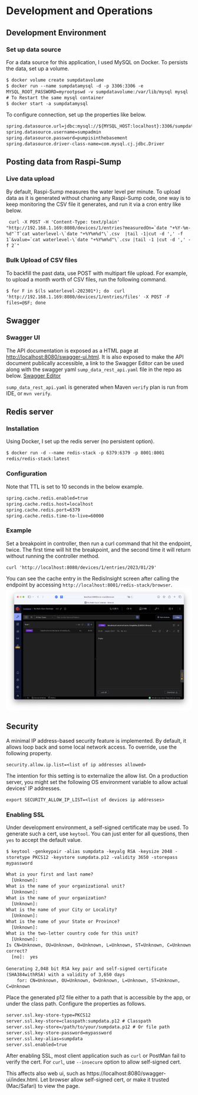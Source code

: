 # Development and Operations

## Development Environment

### Set up data source 
For a data source for this application, I used MySQL on Docker. To persists the data, set up a volume.
```
$ docker volume create sumpdatavolume
$ docker run --name sumpdatamysql -d -p 3306:3306 -e MYSQL_ROOT_PASSWORD=myrootpswd -v sumpdatavolume:/var/lib/mysql mysql
# To Restart the same mysql container
$ docker start -a sumpdatamysql  
```
To configure connection, set up the properties like below.
```properties
spring.datasource.url=jdbc:mysql://${MYSQL_HOST:localhost}:3306/sumpdata
spring.datasource.username=sumpadmin
spring.datasource.password=pumpisinthebasement
spring.datasource.driver-class-name=com.mysql.cj.jdbc.Driver
```

## Posting data from Raspi-Sump

### Live data upload
By default, Raspi-Sump measures the water level per minute. To upload data as it is generated without chaning any Raspi-Sump code, one way is to keep monitoring the CSV file it generates, and run it via a cron entry like below.
```shell
 curl -X POST -H 'Content-Type: text/plain' "http://192.168.1.169:8080/devices/1/entries?measuredOn=`date "+%Y-%m-%d"`T`cat waterlevel-\`date "+%Y%m%d"\`.csv  |tail -1|cut -d ',' -f 1`&value=`cat waterlevel-\`date "+%Y%m%d"\`.csv |tail -1 |cut -d ',' -f 2`"
```

### Bulk Upload of CSV files

To backfill the past data, use POST with multipart file upload. For example, to upload a month worth of CSV files, run the following command.
```shell
$ for F in $(ls waterlevel-202301*); do  curl 'http://192.168.1.169:8080/devices/1/entries/files' -X POST -F files=@$F; done
```

## Swagger
### Swagger UI
The API documentation is exposed as a HTML page at [http://localhost:8080/swagger-ui.html](http://localhost:8080/swagger-ui.html). It is also exposed to make the API document publically accessible, a link to the Swagger Editor can be used along with the swagger yaml `sump_data_rest_api.yaml` file in the repo as below.
[Swagger Editor](https://editor.swagger.io/?url=https://raw.githubusercontent.com/ntamagawa/sumpdata/main/src/api/sump_data_rest_api.yaml)

`sump_data_rest_api.yaml` is generated when Maven `verify` plan is run from IDE, or `mvn verify`.

## Redis server
### Installation
Using Docker, I set up the redis server (no persistent option).
```shell
$ docker run -d --name redis-stack -p 6379:6379 -p 8001:8001 redis/redis-stack:latest
```
### Configuration
Note that TTL is set to 10 seconds in the below example.
```shell
spring.cache.redis.enabled=true
spring.cache.redis.host=localhost
spring.cache.redis.port=6379
spring.cache.redis.time-to-live=60000
```

### Example
Set a breakpoint in controller, then run a curl command that hit the endpoint, twice. The first time will hit the breakpoint, and the second time it will return without running the controller method.
```shell
curl 'http://localhost:8080/devices/1/entries/2023/01/29'
```
You can see the cache entry in the RedisInsight screen after calling the endpoint by accessing
`http://localhost:8001/redis-stack/browser`.
![RedisInsight.png](assets%2FRedisInsight.png)

## Security
A minimal IP address-based security feature is implemented. By default, it allows loop back and some local network access. To override, use the following property.
```properties
security.allow.ip.list=<list of ip addresses allowed>
```
The intention for this setting is to externalize the allow list. On a production server, you might set the following OS environment variable to allow actual devices' IP addresses.
```shell
export SECURITY_ALLOW_IP_LIST=<list of devices ip addresses>
```

### Enabling SSL
Under development environment, a self-signed certificate may be used.
To generate such a cert, use `keytool`. You can just enter for all questions, then `yes` to accept the default value.
```shell
$ keytool -genkeypair -alias sumpdata -keyalg RSA -keysize 2048 -storetype PKCS12 -keystore sumpdata.p12 -validity 3650 -storepass mypassword
```
```
What is your first and last name?
  [Unknown]:  
What is the name of your organizational unit?
  [Unknown]:  
What is the name of your organization?
  [Unknown]:  
What is the name of your City or Locality?
  [Unknown]:  
What is the name of your State or Province?
  [Unknown]:  
What is the two-letter country code for this unit?
  [Unknown]:  
Is CN=Unknown, OU=Unknown, O=Unknown, L=Unknown, ST=Unknown, C=Unknown correct?
  [no]:  yes

Generating 2,048 bit RSA key pair and self-signed certificate (SHA384withRSA) with a validity of 3,650 days
	for: CN=Unknown, OU=Unknown, O=Unknown, L=Unknown, ST=Unknown, C=Unknown

```

Place the generated p12 file either to a path that is accessible by the app, or under the class path.
Configure the properties as follows.
```properties
server.ssl.key-store-type=PKCS12
server.ssl.key-store=classpath:sumpdata.p12 # Classpath
server.ssl.key-store=/path/to/your/sumpdata.p12 # Or file path
server.ssl.key-store-password=mypassword
server.ssl.key-alias=sumpdata
server.ssl.enabled=true
```
After enabling SSL, most client application such as `curl` or PostMan fail to verify the cert. For `curl`, use `--insecure` option to allow self-signed cert.

This affects also web ui, such as https://localhost:8080/swagger-ui/index.html. Let browser allow self-signed cert, or make it trusted (Mac/Safari) to view the page.